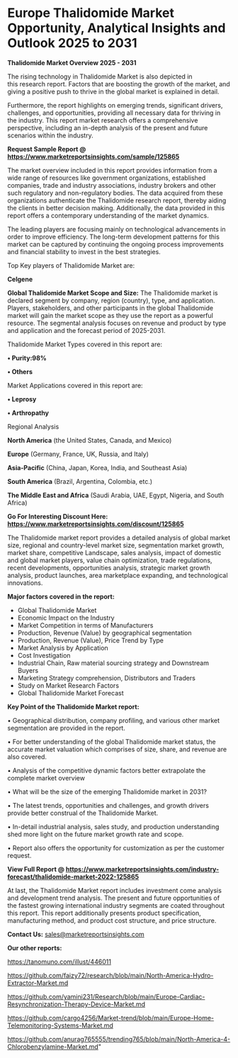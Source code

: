 # Europe Thalidomide Market Opportunity, Analytical Insights and Outlook 2025 to 2031

<Strong> Thalidomide Market Overview 2025 - 2031</strong>

The rising technology in Thalidomide Market is also depicted in this research report. Factors that are boosting the growth of the market, and giving a positive push to thrive in the global market is explained in detail.

Furthermore, the report highlights on emerging trends, significant drivers, challenges, and opportunities, providing all necessary data for thriving in the industry. This report market research offers a comprehensive perspective, including an in-depth analysis of the present and future scenarios within the industry.

<strong>Request Sample Report @ <a href=https://www.marketreportsinsights.com/sample/125865>https://www.marketreportsinsights.com/sample/125865</a></strong>

The market overview included in this report provides information from a wide range of resources like government organizations, established companies, trade and industry associations, industry brokers and other such regulatory and non-regulatory bodies. The data acquired from these organizations authenticate the Thalidomide research report, thereby aiding the clients in better decision making. Additionally, the data provided in this report offers a contemporary understanding of the market dynamics.

The leading players are focusing mainly on technological advancements in order to improve efficiency. The long-term development patterns for this market can be captured by continuing the ongoing process improvements and financial stability to invest in the best strategies.

Top Key players of Thalidomide Market are:

<strong>Celgene</strong>

<strong><b>Global Thalidomide Market Scope and Size:</b></strong>
The Thalidomide market is declared segment by company, region (country), type, and application. Players, stakeholders, and other participants in the global Thalidomide market will gain the market scope as they use the report as a powerful resource. The segmental analysis focuses on revenue and product by type and application and the forecast period of 2025-2031.

Thalidomide Market Types covered in this report are:

<strong>• Purity:98%

• Others</strong>

Market Applications covered in this report are:

<strong>• Leprosy

• Arthropathy</strong> 

Regional Analysis

<strong>North America</strong> (the United States, Canada, and Mexico)

<strong>Europe</strong> (Germany, France, UK, Russia, and Italy)

<strong>Asia-Pacific</strong> (China, Japan, Korea, India, and Southeast Asia)

<strong>South America</strong> (Brazil, Argentina, Colombia, etc.)

<strong>The Middle East and Africa</strong> (Saudi Arabia, UAE, Egypt, Nigeria, and South Africa)

<strong>Go For Interesting Discount Here: <a href=https://www.marketreportsinsights.com/discount/125865>https://www.marketreportsinsights.com/discount/125865</a></strong>

The Thalidomide market report provides a detailed analysis of global market size, regional and country-level market size, segmentation market growth, market share, competitive Landscape, sales analysis, impact of domestic and global market players, value chain optimization, trade regulations, recent developments, opportunities analysis, strategic market growth analysis, product launches, area marketplace expanding, and technological innovations.

<strong><b>Major factors covered in the report:</b></strong>
<ul>
  <li>Global Thalidomide Market </li>
  <li>Economic Impact on the Industry</li>
  <li>Market Competition in terms of Manufacturers</li>
  <li>Production, Revenue (Value) by geographical segmentation</li>
  <li>Production, Revenue (Value), Price Trend by Type</li>
  <li>Market Analysis by Application</li>
  <li>Cost Investigation</li>
  <li>Industrial Chain, Raw material sourcing strategy and Downstream Buyers</li>
  <li>Marketing Strategy comprehension, Distributors and Traders</li>
  <li>Study on Market Research Factors</li>
  <li>Global Thalidomide Market Forecast</li>
</ul>

<strong><b>Key Point of the Thalidomide Market report:</b></strong>

• Geographical distribution, company profiling, and various other market segmentation are provided in the report.

• For better understanding of the global Thalidomide market status, the accurate market valuation which comprises of size, share, and revenue are also covered.

• Analysis of the competitive dynamic factors better extrapolate the complete market overview

• What will be the size of the emerging Thalidomide market in 2031?

• The latest trends, opportunities and challenges, and growth drivers provide better construal of the Thalidomide Market.

• In-detail industrial analysis, sales study, and production understanding shed more light on the future market growth rate and scope.

• Report also offers the opportunity for customization as per the customer request.

<strong><b>View Full Report @ <a href=https://www.marketreportsinsights.com/industry-forecast/thalidomide-market-2022-125865>https://www.marketreportsinsights.com/industry-forecast/thalidomide-market-2022-125865</a></b></strong>


At last, the Thalidomide Market report includes investment come analysis and development trend analysis. The present and future opportunities of the fastest growing international industry segments are coated throughout this report. This report additionally presents product specification, manufacturing method, and product cost structure, and price structure.

<strong>Contact Us:</strong>
sales@marketreportsinsights.com

<strong>Our other reports:</strong>

<a href=https://tanomuno.com/illust/446011>https://tanomuno.com/illust/446011</a>

<a href=https://github.com/faizy72/research/blob/main/North-America-Hydro-Extractor-Market.md>https://github.com/faizy72/research/blob/main/North-America-Hydro-Extractor-Market.md</a>

<a href=https://github.com/yamini231/Research/blob/main/Europe-Cardiac-Resynchronization-Therapy-Device-Market.md>https://github.com/yamini231/Research/blob/main/Europe-Cardiac-Resynchronization-Therapy-Device-Market.md</a>

<a href=https://github.com/cargo4256/Market-trend/blob/main/Europe-Home-Telemonitoring-Systems-Market.md>https://github.com/cargo4256/Market-trend/blob/main/Europe-Home-Telemonitoring-Systems-Market.md</a>

<a href=https://github.com/anurag765555/trending765/blob/main/North-America-4-Chlorobenzylamine-Market.md>https://github.com/anurag765555/trending765/blob/main/North-America-4-Chlorobenzylamine-Market.md</a>"
